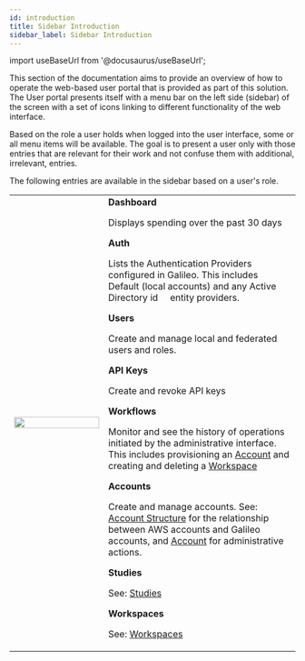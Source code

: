 ```yaml
---
id: introduction 
title: Sidebar Introduction
sidebar_label: Sidebar Introduction
---
```

import useBaseUrl from '@docusaurus/useBaseUrl';

This section of the documentation aims to provide an overview of how to operate the web-based user portal that is provided as part of this solution.
The User portal presents itself with a menu bar on the left side (sidebar) of the screen with a set of icons linking to different functionality of the web interface.

Based on the role a user holds when logged into the user interface, some or all menu items will be available.
The goal is to present a user only with those entries that are relevant for their work and not confuse them with additional, irrelevant, entries.

The following entries are available in the sidebar based on a user's role. 


<table>
<tr>
<td width="150">
<img src={useBaseUrl('img/deployment/reference/admin_interface_00.jpg')} height="100%" width="100%" />
</td>
<td>
<b>Dashboard</b>

Displays spending over the past 30 days

<b>Auth</b>

Lists the Authentication Providers configured in Galileo. This
    includes Default (local accounts) and any Active Directory id     entity
    providers.


<b>Users</b>

Create and manage local and federated users and roles.

<b>API Keys</b>

Create and revoke API keys

<b>Workflows</b>

Monitor and see the history of operations initiated by the
    administrative interface. This includes provisioning an [Account](/deployment/post_deployment/link_aws_account) and creating and deleting a [Workspace](/user_guide/sidebar/common/workspaces/introduction)

<b>Accounts</b>

Create and manage accounts. See: [Account Structure](/deployment/reference/account_structure) for the
    relationship between AWS accounts and Galileo accounts, and [Account](/deployment/post_deployment/link_aws_account) for administrative
    actions.

<b>Studies</b>

See: [Studies](/user_guide/sidebar/common/studies/introduction)

<b>Workspaces</b>

See: [Workspaces](/user_guide/sidebar/common/workspaces/introduction)
</td>
</tr>
</table>
